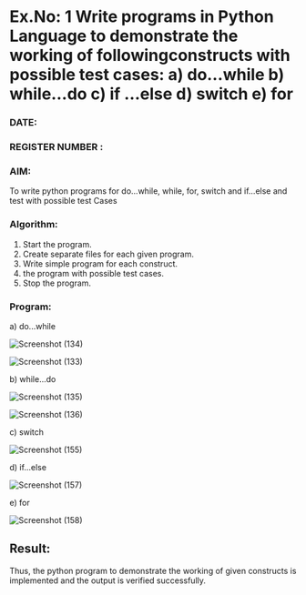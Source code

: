# Ex.No: 1 Write programs in Python Language to demonstrate the working of followingconstructs with possible test cases: a) do…while b) while…do c) if …else d) switch e) for 

### DATE:                                                                            
### REGISTER NUMBER : 

### AIM:  
To write python programs for do…while, while, for, switch and if…else and test with possible test 
Cases 

### Algorithm:
1. Start the program.
2. Create separate files for each given program.
3. Write simple program for each construct.
4.  the program with possible test cases.
5. Stop the program.
### Program:

a) do...while

![Screenshot (134)](https://github.com/user-attachments/assets/1a268592-73e2-429b-905a-253494cd64ec)

![Screenshot (133)](https://github.com/user-attachments/assets/611dc2b1-1445-4a52-ba3d-2ae91a15c2cf)

b) while...do

![Screenshot (135)](https://github.com/user-attachments/assets/94aad069-1d3e-4262-9109-d67cfa5230ad)

![Screenshot (136)](https://github.com/user-attachments/assets/9728ae34-6e4a-4ea9-ad16-ea64eeaf91eb)

c) switch

![Screenshot (155)](https://github.com/user-attachments/assets/8705fcdf-6668-43fc-a4a6-dcf987a689c4)

d) if...else

![Screenshot (157)](https://github.com/user-attachments/assets/3610734e-dd45-486d-99d9-344386ed8813)

e) for

![Screenshot (158)](https://github.com/user-attachments/assets/1e014706-5fd9-4114-902e-62b9f7783709)

## Result:

Thus, the python program to demonstrate the working of given constructs is implemented and the output is verified successfully.










